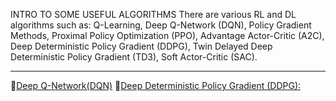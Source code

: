 INTRO TO SOME
USEFUL ALGORITHMS
There are various RL and DL algorithms such as:
Q-Learning, Deep Q-Network (DQN), Policy
Gradient Methods, Proximal
Policy Optimization (PPO), Advantage Actor-Critic
(A2C), Deep Deterministic
Policy Gradient (DDPG), Twin Delayed Deep
Deterministic Policy Gradient
(TD3), Soft Actor-Critic (SAC).

____________________________________________________________________________________________________________________________________________________________________________________________

🎥[Deep Q-Network(DQN)](https://www.youtube.com/watch?v=x83WmvbRa2I)
🎥[Deep Deterministic Policy Gradient (DDPG):](https://www.youtube.com/watch?v=oydExwuuUCw)
